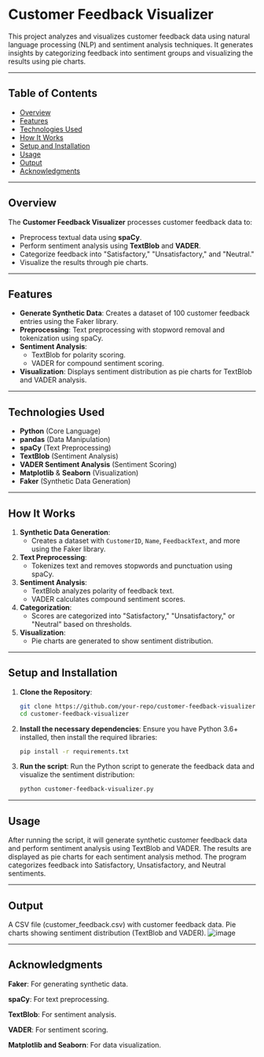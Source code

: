 # Customer Feedback Visualizer

This project analyzes and visualizes customer feedback data using natural language processing (NLP) and sentiment analysis techniques. It generates insights by categorizing feedback into sentiment groups and visualizing the results using pie charts.

---

## Table of Contents

- [Overview](#overview)
- [Features](#features)
- [Technologies Used](#technologies-used)
- [How It Works](#how-it-works)
- [Setup and Installation](#setup-and-installation)
- [Usage](#usage)
- [Output](#output)
- [Acknowledgments](#acknowledgments)

---

## Overview

The **Customer Feedback Visualizer** processes customer feedback data to:
- Preprocess textual data using **spaCy**.
- Perform sentiment analysis using **TextBlob** and **VADER**.
- Categorize feedback into "Satisfactory," "Unsatisfactory," and "Neutral."
- Visualize the results through pie charts.

---

## Features

- **Generate Synthetic Data**: Creates a dataset of 100 customer feedback entries using the Faker library.
- **Preprocessing**: Text preprocessing with stopword removal and tokenization using spaCy.
- **Sentiment Analysis**:
  - TextBlob for polarity scoring.
  - VADER for compound sentiment scoring.
- **Visualization**: Displays sentiment distribution as pie charts for TextBlob and VADER analysis.

---

## Technologies Used

- **Python** (Core Language)
- **pandas** (Data Manipulation)
- **spaCy** (Text Preprocessing)
- **TextBlob** (Sentiment Analysis)
- **VADER Sentiment Analysis** (Sentiment Scoring)
- **Matplotlib** & **Seaborn** (Visualization)
- **Faker** (Synthetic Data Generation)

---

## How It Works

1. **Synthetic Data Generation**:
   - Creates a dataset with `CustomerID`, `Name`, `FeedbackText`, and more using the Faker library.
2. **Text Preprocessing**:
   - Tokenizes text and removes stopwords and punctuation using spaCy.
3. **Sentiment Analysis**:
   - TextBlob analyzes polarity of feedback text.
   - VADER calculates compound sentiment scores.
4. **Categorization**:
   - Scores are categorized into "Satisfactory," "Unsatisfactory," or "Neutral" based on thresholds.
5. **Visualization**:
   - Pie charts are generated to show sentiment distribution.

---

## Setup and Installation

1. **Clone the Repository**:
   ```bash
   git clone https://github.com/your-repo/customer-feedback-visualizer.git
   cd customer-feedback-visualizer

2. **Install the necessary dependencies**:
   Ensure you have Python 3.6+ installed, then install the required
   libraries:
   ```bash
   pip install -r requirements.txt
3. **Run the script**:
   Run the Python script to generate the feedback data and visualize
   the sentiment distribution:
   ```bash
   python customer-feedback-visualizer.py

---

## Usage

After running the script, it will generate synthetic customer feedback data and perform sentiment analysis using TextBlob and VADER. The results are displayed as pie charts for each sentiment analysis method. The program categorizes feedback into Satisfactory, Unsatisfactory, and Neutral sentiments.

---

## Output

A CSV file (customer_feedback.csv) with customer feedback data.
Pie charts showing sentiment distribution (TextBlob and VADER).
![image](https://github.com/user-attachments/assets/8cd03e7f-ac4e-4804-9d2a-0cb229466164)

---

## Acknowledgments

**Faker**: For generating synthetic data.

**spaCy**: For text preprocessing.

**TextBlob**: For sentiment analysis.

**VADER**: For sentiment scoring.

**Matplotlib and Seaborn**: For data visualization.


